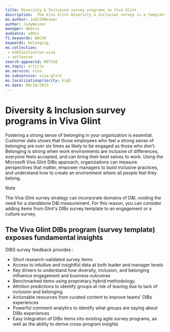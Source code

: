 ```yaml
---
title: Diversity & Inclusion survey programs in Viva Glint 
description:  The Viva Glint Diversity & Inclusion survey is a template of items collected through extensive research, appropriate for customers who want a standalone measurement on D&I, or for customers who want to incorporate these items into other programs.
ms.author: JudithWeiner
author: JudyWeiner
manager: mbarry
audience: admin
f1.keywords: NOCSH
keywords: belonging,
ms.collection: 
 - m365initiative-viva
 - selfserve
search-appverid: MET150
ms.topic: article
ms.service: viva
ms.subservice: viva-glint
ms.localizationpriority: high
ms.date: 09/18/2023
---
```


# Diversity & Inclusion survey programs in Viva Glint

Fostering a strong sense of belonging in your organization is essential. Customer data shows that those employees who feel a strong sense of belonging are over six times as likely to be engaged as those who don’t. Belonging is strong when work environments are inclusive of differences, everyone feels accepted, and can bring their best selves to work.
Using the Microsoft Viva Glint DIBs approach, organizations can measure perspectives that matter, empower managers to build inclusive practices, and understand how to create an environment where all people feel they belong.

>[!NOTE]
> The Viva Glint survey strategy can incorporate domains of D&I, voiding the need for a standalone D&I measurement. For this reason, you can consider adding items from Glint's DIBs survey template to an engagement or a culture survey.
  
## The Viva Glint DIBs program (survey template) exposes fundamental insights 
DIBS survey feedback provides :

<ul> <li>Short research-validated survey items‌</li>
<li> Access to intuitive and insightful data at both leader and manager levels‌ </li>
<li> Key drivers to understand how diversity, inclusion, and belonging influence engagement and business outcomes‌ </li> 
<li> Benchmarked items using proprietary hybrid methodology.</li> 
<li> Attrition predictions to identify groups at risk of leaving due to lack of inclusion and belonging‌ </li>
<li> Actionable resources from curated content to improve teams' DIBs experience‌s </li>
<li> Powerful comment analytics to identify what groups are saying about DIBs experiences‌ </li>
<li> Easy integration of DIBs items into existing agile survey programs, as well as the ability to derive cross-program insights‌ </li></ul>

